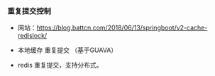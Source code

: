 ### 重复提交控制 ####

- 网站：https://blog.battcn.com/2018/06/13/springboot/v2-cache-redislock/

- 本地缓存 重复提交 （基于GUAVA）
- redis 重复提交，支持分布式。